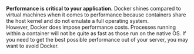  **Performance is critical to your application.** Docker shines compared to virtual machines when it 
comes to performance because containers share the host kernel and do not emulate a full operating system.  
However, Docker does impose performance costs. Processes running within a container will not be quite as
fast as those run on the native OS. If you need to get the best possible performance out of your server, 
you may want to avoid Docker.
